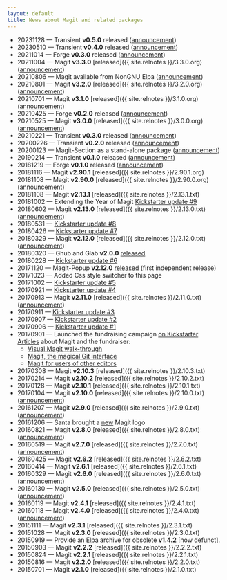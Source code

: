 ```yaml
---
layout: default
title: News about Magit and related packages
---
```


<!--Also update index.md-->
* 20231128 — Transient **v0.5.0** released
  ([announcement](https://emacsair.me/2023/11/28/transient-0.5))
* 20230510 — Transient **v0.4.0** released
  ([announcement](https://emacsair.me/2023/05/10/transient-0.4))
* 20211014 — Forge **v0.3.0** released
  ([announcement](https://emacsair.me/2021/10/14/forge-0.3))
* 20211004 — Magit **v3.3.0** [released]({{ site.relnotes }}/3.3.0.org)
  ([announcement](https://emacsair.me/2021/10/04/magit-3.3))
* 20210806 — Magit available from NonGNU Elpa
  ([announcement](https://emacsair.me/2021/08/06/nongnu-elpa))
* 20210801 — Magit **v3.2.0** [released]({{ site.relnotes }}/3.2.0.org)
  ([announcement](https://emacsair.me/2021/08/01/magit-3.2))
* 20210701 — Magit **v3.1.0** [released]({{ site.relnotes }}/3.1.0.org)
  ([announcement](https://emacsair.me/2021/07/01/magit-3.1))
* 20210425 — Forge **v0.2.0** released
  ([announcement](https://emacsair.me/2021/05/25/forge-0.2))
* 20210525 — Magit **v3.0.0** [released]({{ site.relnotes }}/3.0.0.org)
  ([announcement](https://emacsair.me/2021/05/25/magit-3.0))
* 20210221 — Transient **v0.3.0** released
  ([announcement](https://emacsair.me/2021/02/21/transient-0.3))
* 20200226 — Transient **v0.2.0** released
  ([announcement](https://emacsair.me/2020/02/26/transient-0.2))
* 20200123 — Magit-Section as a stand-alone package
  ([announcement](https://emacsair.me/2020/01/23/magit-section))
* 20190214 — Transient **v0.1.0** released
  ([announcement](https://emacsair.me/2019/02/14/transient-0.1))
* 20181219 — Forge **v0.1.0** released
  ([announcement](https://emacsair.me/2018/12/19/forge-0.1))
* 20181116 — Magit **v2.90.1** [released]({{ site.relnotes }}/2.90.1.org)
* 20181108 — Magit **v2.90.0** [released]({{ site.relnotes }}/2.90.0.org)
  ([announcement](https://emacsair.me/2018/11/08/magit-2.90))
* 20181108 — Magit **v2.13.1** [released]({{ site.relnotes }}/2.13.1.txt)
* 20181002 — Extending the Year of Magit [Kickstarter update #9](https://www.kickstarter.com/projects/1681258897/its-magit-the-magical-git-client/posts/2304233)
* 20180602 — Magit **v2.13.0** [released]({{ site.relnotes }}/2.13.0.txt)
  ([announcement](https://emacsair.me/2018/06/02/magit-2.13))
* 20180531 — [Kickstarter update #8](https://www.kickstarter.com/projects/1681258897/its-magit-the-magical-git-client/posts/2201646)
* 20180426 — [Kickstarter update #7](https://www.kickstarter.com/projects/1681258897/its-magit-the-magical-git-client/posts/2172226)
* 20180329 — Magit **v2.12.0** [released]({{ site.relnotes }}/2.12.0.txt)
  ([announcement](https://emacsair.me/2018/03/29/magit-2.12))
* 20180320 — Ghub and Glab **v2.0.0** [released](https://emacsair.me/2018/03/20/ghub-2.0)
* 20180228 — [Kickstarter update #6](https://www.kickstarter.com/projects/1681258897/its-magit-the-magical-git-client/posts/2124955)
* 20171120 — Magit-Popup **v2.12.0** [released](https://github.com/magit/magit-popup/releases/tag/v2.12.0)
  (first independent release)
* 20171023 — Added Css style switcher to this page
* 20171002 — [Kickstarter update #5](https://www.kickstarter.com/projects/1681258897/its-magit-the-magical-git-client/posts/2003372)
* 20170921 — [Kickstarter update #4](https://www.kickstarter.com/projects/1681258897/its-magit-the-magical-git-client/posts/1988383)
* 20170913 — Magit **v2.11.0** [released]({{ site.relnotes }}/2.11.0.txt)
  ([announcement](https://emacsair.me/2017/09/13/magit-2.11))
* 20170911 — [Kickstarter update #3](https://www.kickstarter.com/projects/1681258897/its-magit-the-magical-git-client/posts/1982683)
* 20170907 — [Kickstarter update #2](https://www.kickstarter.com/projects/1681258897/its-magit-the-magical-git-client/posts/1981882)
* 20170906 — [Kickstarter update #1](https://www.kickstarter.com/projects/1681258897/its-magit-the-magical-git-client/posts/1978248)
* 20170901 — Launched the fundraising campaign
  [on Kickstarter](https://www.kickstarter.com/projects/1681258897/its-magit-the-magical-git-client)<br>
  [Articles](https://emacsair.me/2017/09/01/campaign-articles)
  about Magit and the fundraiser:
  * [Visual Magit walk-through](https://emacsair.me/2017/09/01/magit-walk-through/)
  * [Magit, the magical Git interface](https://emacsair.me/2017/09/01/the-magical-git-interface/)
  * [Magit for users of other editors](https://emacsair.me/2017/09/01/magit-for-non-emacs-users/)
* 20170308 — Magit **v2.10.3** [released]({{ site.relnotes }}/2.10.3.txt)
* 20170214 — Magit **v2.10.2** [released]({{ site.relnotes }}/2.10.2.txt)
* 20170128 — Magit **v2.10.1** [released]({{ site.relnotes }}/2.10.1.txt)
* 20170104 — Magit **v2.10.0** [released]({{ site.relnotes }}/2.10.0.txt)
  ([announcement](https://emacsair.me/2017/01/04/magit-2.10))
* 20161207 — Magit **v2.9.0** [released]({{ site.relnotes }}/2.9.0.txt)
  ([announcement](https://emacsair.me/2016/12/07/magit-2.90))
* 20161206 — Santa brought a
  [new](https://prospectone.io/portfolio/magit) Magit logo
* 20160821 — Magit **v2.8.0** [released]({{ site.relnotes }}/2.8.0.txt)
  ([announcement](https://emacsair.me/2016/08/21/magit-2.8))
* 20160519 — Magit **v2.7.0** [released]({{ site.relnotes }}/2.7.0.txt)
  ([announcement](https://emacsair.me/2016/05/19/magit-2.7))
* 20160425 — Magit **v2.6.2** [released]({{ site.relnotes }}/2.6.2.txt)
* 20160414 — Magit **v2.6.1** [released]({{ site.relnotes }}/2.6.1.txt)
* 20160329 — Magit **v2.6.0** [released]({{ site.relnotes }}/2.6.0.txt)
  ([announcement](https://emacsair.me/2016/03/29/magit-2.6))
* 20160130 — Magit **v2.5.0** [released]({{ site.relnotes }}/2.5.0.txt)
  ([announcement](https://emacsair.me/2016/02/10/magit-2.5))
* 20160119 — Magit **v2.4.1** [released]({{ site.relnotes }}/2.4.1.txt)
* 20160118 — Magit **v2.4.0** [released]({{ site.relnotes }}/2.4.0.txt)
  ([announcement](https://emacsair.me/2016/01/18/magit-2.40))
* 20151111 — Magit **v2.3.1** [released]({{ site.relnotes }}/2.3.1.txt)
* 20151028 — Magit **v2.3.0** [released]({{ site.relnotes }}/2.3.0.txt)
* 20150919 — Provide an Elpa archive for obsolete **v1.4.2** [now defunct].
* 20150903 — Magit **v2.2.2** [released]({{ site.relnotes }}/2.2.2.txt)
* 20150824 — Magit **v2.2.1** [released]({{ site.relnotes }}/2.2.1.txt)
* 20150816 — Magit **v2.2.0** [released]({{ site.relnotes }}/2.2.0.txt)
* 20150701 — Magit **v2.1.0** [released]({{ site.relnotes }}/2.1.0.txt)

